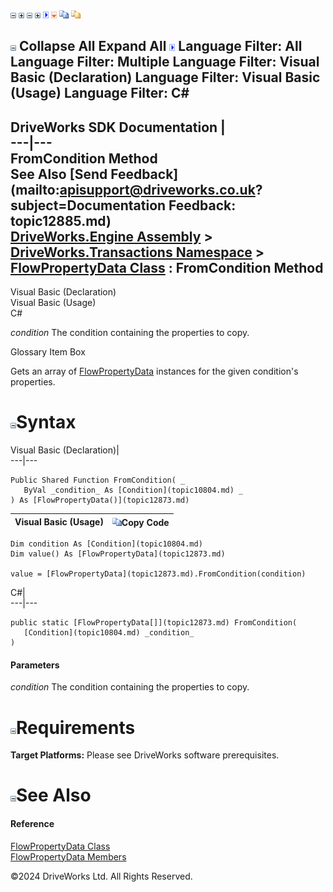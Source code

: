 ![](dotnetimages/collapse.gif) ![](dotnetimages/expand.gif) ![](dotnetimages/collapse.gif) ![](dotnetimages/expand.gif) ![](dotnetimages/drpdown.gif) ![](dotnetimages/drpdown_orange.gif) ![](dotnetimages/copycode.gif) ![](dotnetimages/copycodeHighlight.gif)

![](dotnetimages/collapse.gif) Collapse All Expand All ![](dotnetimages/drpdown.gif) Language Filter: All  Language Filter: Multiple  Language Filter: Visual Basic (Declaration) Language Filter: Visual Basic (Usage) Language Filter: C#  
---  
DriveWorks SDK Documentation  |   
---|---  
FromCondition Method   
See Also [Send Feedback](mailto:apisupport@driveworks.co.uk?subject=Documentation Feedback: topic12885.md)  
[DriveWorks.Engine Assembly](topic2156.md) > [DriveWorks.Transactions Namespace](topic12835.md) > [FlowPropertyData Class](topic12873.md) : FromCondition Method  
---  
  
Visual Basic (Declaration)    
Visual Basic (Usage)    
C# 

_condition_
    The condition containing the properties to copy.

Glossary Item Box

Gets an array of [FlowPropertyData](topic12873.md) instances for the given condition's properties. 

# ![](dotnetimages/collapse.gif)Syntax

Visual Basic (Declaration)|   
---|---  
      
    
    Public Shared Function FromCondition( _
       ByVal _condition_ As [Condition](topic10804.md) _
    ) As [FlowPropertyData()](topic12873.md)  
  
Visual Basic (Usage)| ![](dotnetimages/copycode.gif)Copy Code  
---|---  
      
    
    Dim condition As [Condition](topic10804.md)
    Dim value() As [FlowPropertyData](topic12873.md)
     
    value = [FlowPropertyData](topic12873.md).FromCondition(condition)  
  
C#|   
---|---  
      
    
    public static [FlowPropertyData[]](topic12873.md) FromCondition( 
       [Condition](topic10804.md) _condition_
    )  
  
#### Parameters

 _condition_
    The condition containing the properties to copy.

# ![](dotnetimages/collapse.gif)Requirements

**Target Platforms:** Please see DriveWorks software prerequisites.

# ![](dotnetimages/collapse.gif)See Also

#### Reference

[FlowPropertyData Class](topic12873.md)   
[FlowPropertyData Members](topic12874.md)

©2024 DriveWorks Ltd. All Rights Reserved.
